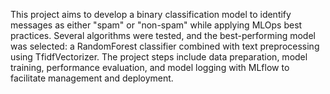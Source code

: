 This project aims to develop a binary classification model to identify messages as either "spam" or "non-spam" while applying MLOps best practices. Several algorithms were tested, and the best-performing model was selected: a RandomForest classifier combined with text preprocessing using TfidfVectorizer. The project steps include data preparation, model training, performance evaluation, and model logging with MLflow to facilitate management and deployment.
